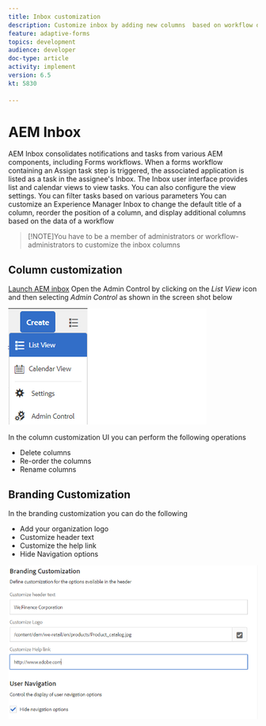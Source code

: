 ```yaml
---
title: Inbox customization
description: Customize inbox by adding new columns  based on workflow data 
feature: adaptive-forms
topics: development
audience: developer
doc-type: article
activity: implement
version: 6.5
kt: 5830

---
```

# AEM Inbox

 AEM Inbox consolidates notifications and tasks from various AEM components, including Forms workflows. When a forms workflow containing an Assign task step is triggered, the associated application is listed as a task in the assignee's Inbox.
 The Inbox user interface provides list and calendar views to view tasks. You can also configure the view settings. You can filter tasks based on various parameters
 You can customize an Experience Manager Inbox to change the default title of a column, reorder the position of a column, and display additional columns based on the data of a workflow


>[!NOTE]You have to be a member of administrators or workflow-administrators to customize the inbox columns

## Column customization

[Launch AEM inbox](http://localhost:4502/aem/inbox)
Open the Admin Control by clicking on the _List View_ icon and then selecting _Admin Control_ as shown in the screen shot below

![admin-control](assets/open-customization.PNG)

In the column customization UI you can perform the following operations

* Delete columns
* Re-order the columns
* Rename columns

## Branding Customization

In the branding customization you can do the following

* Add your organization logo
* Customize header text
* Customize the help link
* Hide Navigation options

![inbox-branding](assets/branding-customization.PNG)





